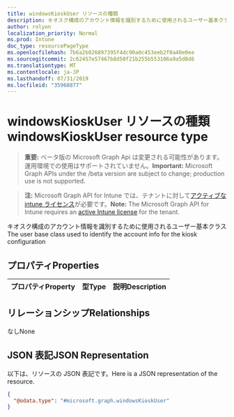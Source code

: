 ```yaml
---
title: windowsKioskUser リソースの種類
description: キオスク構成のアカウント情報を識別するために使用されるユーザー基本クラス
author: rolyon
localization_priority: Normal
ms.prod: Intune
doc_type: resourcePageType
ms.openlocfilehash: 7b6a2b026897395f4dc90a0c453eeb2f0a40e0ee
ms.sourcegitcommit: 2c62457e57467b8d50f21b255b553106a9a5d8d6
ms.translationtype: MT
ms.contentlocale: ja-JP
ms.lasthandoff: 07/31/2019
ms.locfileid: "35968877"
---
```

# <a name="windowskioskuser-resource-type"></a><span data-ttu-id="f5839-103">windowsKioskUser リソースの種類</span><span class="sxs-lookup"><span data-stu-id="f5839-103">windowsKioskUser resource type</span></span>

> <span data-ttu-id="f5839-104">**重要:** ベータ版の Microsoft Graph Api は変更される可能性があります。運用環境での使用はサポートされていません。</span><span class="sxs-lookup"><span data-stu-id="f5839-104">**Important:** Microsoft Graph APIs under the /beta version are subject to change; production use is not supported.</span></span>

> <span data-ttu-id="f5839-105">**注:** Microsoft Graph API for Intune では、テナントに対して[アクティブな intune ライセンス](https://go.microsoft.com/fwlink/?linkid=839381)が必要です。</span><span class="sxs-lookup"><span data-stu-id="f5839-105">**Note:** The Microsoft Graph API for Intune requires an [active Intune license](https://go.microsoft.com/fwlink/?linkid=839381) for the tenant.</span></span>

<span data-ttu-id="f5839-106">キオスク構成のアカウント情報を識別するために使用されるユーザー基本クラス</span><span class="sxs-lookup"><span data-stu-id="f5839-106">The user base class used to identify the account info for the kiosk configuration</span></span>

## <a name="properties"></a><span data-ttu-id="f5839-107">プロパティ</span><span class="sxs-lookup"><span data-stu-id="f5839-107">Properties</span></span>
|<span data-ttu-id="f5839-108">プロパティ</span><span class="sxs-lookup"><span data-stu-id="f5839-108">Property</span></span>|<span data-ttu-id="f5839-109">型</span><span class="sxs-lookup"><span data-stu-id="f5839-109">Type</span></span>|<span data-ttu-id="f5839-110">説明</span><span class="sxs-lookup"><span data-stu-id="f5839-110">Description</span></span>|
|:---|:---|:---|

## <a name="relationships"></a><span data-ttu-id="f5839-111">リレーションシップ</span><span class="sxs-lookup"><span data-stu-id="f5839-111">Relationships</span></span>
<span data-ttu-id="f5839-112">なし</span><span class="sxs-lookup"><span data-stu-id="f5839-112">None</span></span>

## <a name="json-representation"></a><span data-ttu-id="f5839-113">JSON 表記</span><span class="sxs-lookup"><span data-stu-id="f5839-113">JSON Representation</span></span>
<span data-ttu-id="f5839-114">以下は、リソースの JSON 表記です。</span><span class="sxs-lookup"><span data-stu-id="f5839-114">Here is a JSON representation of the resource.</span></span>
<!-- {
  "blockType": "resource",
  "@odata.type": "microsoft.graph.windowsKioskUser"
}
-->
``` json
{
  "@odata.type": "#microsoft.graph.windowsKioskUser"
}
```





